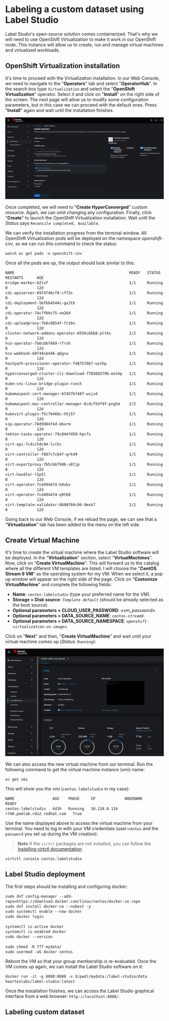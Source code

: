 # Labeling a custom dataset using Label Studio
Label Studio's open-source solution comes containerized. That's why we will need to use OpenShift Virtualization to make it work in our OpenShift node. This instance will allow us to create, run and manage virtual machines and virtualized workloads.

## OpenShift Virtualization installation
It's time to proceed with the Virtualization installation. In our Web Console, we need to navigate to the "**Operators**" tab and select "**OperatorHub**". In the search box type `Virtualization` and select the "**OpenShift Virtualization**" operator. Select it and click on "**Install**" on the right side of the screen. The next page will allow us to modify some configuration parameters, but in this case we can proceed with the default ones. Press "**Install**" again and wait until the installation finishes. 

![Virtualization configuration](/docs/images/labeling_virt.png)

Once completed, we will need to "**Create HyperConverged**" custom resource. Again, we can omit changing any configuration. Finally, click "**Create**" to launch the OpenShift Virtualization installation. Wait until the *Status* says `Reconcile completed, Available`.

We can verify the installation progress from the terminal window. All OpenShift Virtualization pods will be deployed on the namespace *openshift-cnv*, so we can run this command to check the status:
```
watch oc get pods -n openshift-cnv
```

Once all the pods are up, the output should look similar to this:
```
NAME                                                   READY   STATUS    RESTARTS      AGE
bridge-marker-b2lvf                                    1/1     Running   0             12d
cdi-apiserver-6974f46cf8-cff2s                         1/1     Running   0             12d
cdi-deployment-5bfbb4544c-gx2tb                        1/1     Running   0             12d
cdi-operator-74c7f69c75-vm264                          1/1     Running   0             12d
cdi-uploadproxy-7b8c8854f-fct6n                        1/1     Running   0             12d
cluster-network-addons-operator-6556c66b8-pltks        2/2     Running   0             12d
hco-operator-7b6cbbf469-rfrxh                          1/1     Running   0             12d
hco-webhook-68f44cb446-q6gcw                           1/1     Running   0             12d
hostpath-provisioner-operator-f487576b7-wzshp          1/1     Running   0             12d
hyperconverged-cluster-cli-download-778566579b-mznhp   1/1     Running   0             12d
kube-cni-linux-bridge-plugin-rxnch                     1/1     Running   0             12d
kubemacpool-cert-manager-67457bf487-wsjvd              1/1     Running   0             12d
kubemacpool-mac-controller-manager-6cdcf5df9f-pnghm    2/2     Running   0             12d
kubevirt-plugin-75c7b466c-h5j57                        1/1     Running   0             12d
ssp-operator-78d5984f4d-mbxrm                          1/1     Running   0             12d
tekton-tasks-operator-79c844f459-hpcfs                 1/1     Running   0             12d
virt-api-7c4cc5dc94-lcchc                              1/1     Running   0             12d
virt-controller-7887c7c647-qrk49                       1/1     Running   0             12d
virt-exportproxy-7b5cb679d6-s8tjp                      1/1     Running   0             12d
virt-handler-l5p5l                                     1/1     Running   0             12d
virt-operator-7cd494474-k9sbv                          1/1     Running   0             12d
virt-operator-7cd494474-q9t68                          1/1     Running   0             12d
virt-template-validator-8688f84c96-9msk7               1/1     Running   0             12d
```

Going back to our Web Console, if we reload the page, we can see that a "**Virtualization**" tab has been added to the menu on the left side. 

## Create Virtual Machine
It's time to create the virtual machine where the Label Studio software will be deployed. In the "**Virtualization**" section, select "**VirtualMachines**". Now, click on "**Create VirtualMachine**". This will forward us to the catalog where all the different VM templates are listed. I will choose the "**CentOS Stream 9 VM**" as the operating system for my VM. When we select it, a pop up window will appear on the right side of the page. Click on "**Customize VirtualMachine**" and complete the following fields:
- **Name**: *`centos-labelstudio`* (type your preferred name for the VM).
- **Storage > Disk source**: *`Template default`* (should be already selected as the boot source).
- **Optional parameters > CLOUD_USER_PASSWORD**: *«vm_password»*.
- **Optional parameters > DATA_SOURCE_NAME**: *`centos-stream9`*.
- **Optional parameters > DATA_SOURCE_NAMESPACE**: *`openshift-virtualization-os-images`*.

Click on "**Next**" and then, "**Create VirtualMachine**" and wait until your virtual machine comes up (*Status*: `Running`):

![Virtual Machine](/docs/images/labeling_centos.png)

We can also access the new virtual machine from our terminal. Run the following command to get the virtual machine instance (vmi) name: 
```
oc get vmi
```

This will show you the vmi (`centos-labelstudio` in my case):
```
NAME                 AGE    PHASE     IP             NODENAME                      READY
centos-labelstudio   4d3h   Running   10.128.0.116   r740.pemlab.rdu2.redhat.com   True
```

Use the name displayed above to access the virtual machine from your terminal. You need to log in with your VM credentials (user:`centos` and the `password` you set up during the VM creation):
> **Note**
> If the `virtcl` packages are not installed, you can follow the [Installing virtctl documentation](https://docs.openshift.com/container-platform/4.13/virt/virt-using-the-cli-tools.html#installing-virtctl_virt-using-the-cli-tools). 

```
virtctl console centos-labelstudio
```

## Label Studio deployment
The first steps should be installing and configuring docker:
```
sudo dnf config-manager --add-repo=https://download.docker.com/linux/centos/docker-ce.repo
sudo dnf install docker-ce --nobest -y
sudo systemctl enable --now docker
sudo docker login

systemctl is-active docker
systemctl is-enabled docker
sudo docker --version

sudo chmod -R 777 mydata/
sudo usermod -aG docker centos
```

Reboot the VM so that your group membership is re-evaluated. Once the VM comes up again, we can install the Label Studio software on it:
```
docker run -it -p 8080:8080 -v $(pwd)/mydata:/label-studio/data heartexlabs/label-studio:latest
```

Once the installation finishes, we can access the Label Studio graphical interface from a web browser: `http://localhost:8080/`.

## Labeling custom dataset
